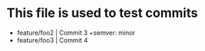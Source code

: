 # This file is used to test commits
* feature/foo2 | Commit 3 +semver: minor
* feature/foo3 | Commit 4
